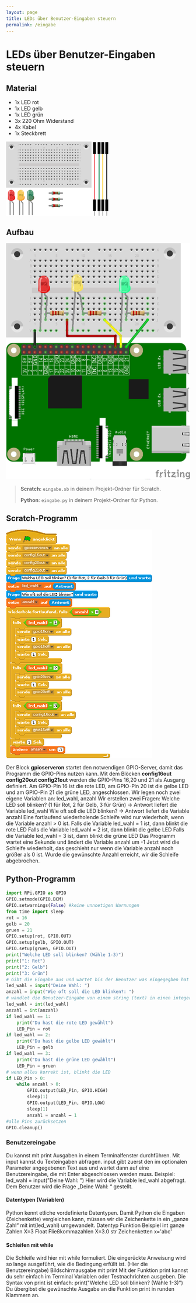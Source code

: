 ```yaml
---
layout: page
title: LEDs über Benutzer-Eingaben steuern
permalink: /eingabe
---
```

# LEDs über Benutzer-Eingaben steuern
## Material
* 1x LED rot
* 1x LED gelb
* 1x LED grün
* 3x 220 Ohm Widerstand
* 4x Kabel
* 1x Steckbrett

![](images/material_ampel.png)

## Aufbau

![](images/led_ampel_Steckplatine_gpio.png)



>**Scratch**: `eingabe.sb` in deinem Projekt-Ordner für Scratch.
>
>**Python**: `eingabe.py` in deinem Projekt-Ordner für Python.

## Scratch-Programm

![](images/eingabe.png)

Der Block **gpioserveron**  startet den notwendigen GPIO-Server, damit das Programm die GPIO-Pins nutzen kann. Mit dem Blöcken **config16out config20out config21out** werden die GPIO-Pins 16,20 und 21 als Ausgang definiert. Am GPIO-Pin 16 ist die rote LED, am GPIO-Pin 20 ist die gelbe LED und am GPIO-Pin 21 die grüne LED, angeschlossen. Wir legen noch zwei eigene Variablen an: led_wahl, anzahl
Wir erstellen zwei Fragen:
Welche LED soll blinken? (1 für Rot, 2 für Gelb, 3 für Grün) → Antwort liefert die Variable led_wahl
Wie oft soll die LED blinken? → Antwort liefert die Variable anzahl
Eine fortlaufend wiederholende Schleife wird nur wiederholt, wenn die Variable anzahl > 0 ist.
Falls die Variable  led_wahl = 1 ist, dann blinkt die rote LED
Falls die Variable  led_wahl = 2 ist, dann blinkt die gelbe LED
Falls die Variable  led_wahl = 3 ist, dann blinkt die grüne LED
Das  Programm wartet eine Sekunde und ändert die Variable anzahl um -1
Jetzt wird die Schleife wiederholt, das geschieht nur wenn die Variable anzahl noch größer als 0 ist. Wurde die gewünschte Anzahl erreicht, wir die Schleife abgebrochen.

<div style="page-break-after: always;"></div>

## Python-Programm
```python
import RPi.GPIO as GPIO
GPIO.setmode(GPIO.BCM)
GPIO.setwarnings(False) #keine unnoetigen Warnungen
from time import sleep
rot = 16
gelb = 20
gruen = 21
GPIO.setup(rot, GPIO.OUT)
GPIO.setup(gelb, GPIO.OUT)
GPIO.setup(gruen, GPIO.OUT)
print("Welche LED soll blinken? (Wähle 1-3)")
print("1: Rot")
print("2: Gelb")
print("3: Grün")
# Gibt die Eingabe aus und wartet bis der Benutzer was eingegegben hat
led_wahl = input("Deine Wahl: ")
anzahl = input("Wie oft soll die LED blinken?: ")
# wandlet die Benutzer-Eingabe von einem string (text) in einen integer um
led_wahl = int(led_wahl)
anzahl = int(anzahl)
if led_wahl == 1:
    print("Du hast die rote LED gewählt")
    LED_Pin = rot
if led_wahl == 2:
    print("Du hast die gelbe LED gewählt")
    LED_Pin = gelb
if led_wahl == 3:
    print("Du hast die grüne LED gewählt")
    LED_Pin = gruen
# wenn alles korrekt ist, blinkt die LED
if LED_Pin > 0:
    while anzahl > 0:
        GPIO.output(LED_Pin, GPIO.HIGH)
        sleep(1)
        GPIO.output(LED_Pin, GPIO.LOW)
        sleep(1)
        anzahl = anzahl – 1
#alle Pins zurücksetzen
GPIO.cleanup()
```
### Benutzereingabe
Du kannst mit print Ausgaben in einem Terminalfenster durchführen. Mit input kannst du Texteingaben abfragen. input gibt zuerst den im optionalen Parameter angegebenen Text aus und wartet dann auf eine Benutzereingabe, die mit Enter abgeschlossen werden muss. Beispiel: led_wahl = input("Deine Wahl: ")
Hier wird die Variable led_wahl abgefragt. Dem Benutzer wird die Frage „Deine Wahl: “ gestellt.

#### Datentypen (Variablen)
Python kennt etliche vordefinierte Datentypen. Damit Python die Eingaben (Zeichenkette) vergleichen kann, müssen wir die Zeichenkette in ein „ganze Zahl“ mit int(led_wahl) umgewandelt.
Datentyp
Funktion
Beispiel
int
ganze Zahlen
X=3
Float
Fließkommazahlen
X=3.0
str
Zeichenketten
x='abc'

#### Schleifen mit while
Die Schleife wird hier mit while formuliert. Die eingerückte Anweisung wird so lange ausgeführt, wie die Bedingung erfüllt ist. (Hier die Benutzereingabe)
Bildschirmausgabe mit print
Mit der Funktion print kannst du sehr einfach im Terminal Variablen oder Testnachrichten ausgeben. Die Syntax von print ist einfach: print("Welche LED soll blinken? (Wähle 1-3)")
Du übergibst die gewünschte Ausgabe an die Funktion print in runden Klammern an.
